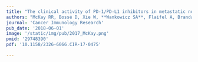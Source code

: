 ```yaml
---
title: "The clinical activity of PD-1/PD-L1 inhibitors in metastatic non–clear cell renal cell carcinoma"
authors: "McKay RR, Bossé D, Xie W, **Wankowicz SA**, Flaifel A, Brandao R, Lalani AKA, Martini DJ, Wei XX, Braun DA, Van Allen EM."
journal: 'Cancer Immunology Research'
pub_date: '2018-06-01'
image: '/static/img/pub/2017_McKay.png'
pmid: '29748390'
pdf: '10.1158/2326-6066.CIR-17-0475'

---
```

